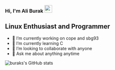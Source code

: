 ### Hi, I'm Ali Burak <img src="https://media.giphy.com/media/hvRJCLFzcasrR4ia7z/giphy.gif" width="25px">

## Linux Enthusiast and Programmer
- 🔭 I’m currently working on cope and sbg93
- 🌱 I’m currently learning C 
- 👯 I’m looking to collaborate with anyone
- 💬 Ask me about anything anytime

![buraks's GitHub stats](https://github-readme-stats.vercel.app/api?username=ali019283&show_icons=true&theme=transparent&hide_border=true&include_all_commits=false)


